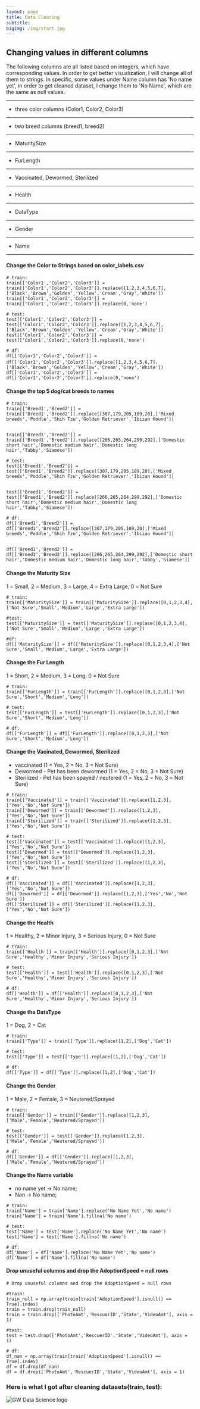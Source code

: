 ```yaml
---
layout: page
title: Data Cleaning
subtitle: 
bigimg: /img/start.jpg
---
```

## Changing values in different columns

The following columns are all listed based on integers, which have corresponding values. In order to get better visualization, I will change all of them to strings. In specific, some values under Name column has 'No name yet', in order to get cleaned dataset, I change them to 'No Name', which are the same as null values. 

---
* three color columns (Color1, Color2, Color3)
---
* two breed columns (breed1, breed2)
---
* MaturitySize
---
* FurLength
---
* Vaccinated, Dewormed, Sterilized
---
* Health
---
* DataType
---
* Gender
---
* Name
---


#### Change the Color to Strings based on color_labels.csv

```
# train:
train[['Color1','Color2','Color3']] = train[['Color1','Color2','Color3']].replace([1,2,3,4,5,6,7], ['Black','Brown','Golden','Yellow','Cream','Gray','White'])
train[['Color1','Color2','Color3']] = train[['Color1','Color2','Color3']].replace(0,'none')

# test:
test[['Color1','Color2','Color3']] = test[['Color1','Color2','Color3']].replace([1,2,3,4,5,6,7],['Black','Brown','Golden','Yellow','Cream','Gray','White'])
test[['Color1','Color2','Color3']] = test[['Color1','Color2','Color3']].replace(0,'none')

# df:
df[['Color1','Color2','Color3']] = df[['Color1','Color2','Color3']].replace([1,2,3,4,5,6,7]，['Black','Brown','Golden','Yellow','Cream','Gray','White'])
df[['Color1','Color2','Color3']] = df[['Color1','Color2','Color3']].replace(0,'none')
```

#### Change the top 5 dog/cat breeds to names

```
# train:
train[['Breed1','Breed2']] = train[['Breed1','Breed2']].replace([307,179,205,109,20],['Mixed breeds','Poddle','Shih Tzu','Golden Retriever','Ibizan Hound'])


train[['Breed1','Breed2']] = train[['Breed1','Breed2']].replace([266,265,264,299,292],['Domestic short hair','Domestic medium hair','Domestic long hair','Tabby','Siamese'])

# test:
test[['Breed1','Breed2']] = test[['Breed1','Breed2']].replace([307,179,205,109,20],['Mixed breeds','Poddle','Shih Tzu','Golden Retriever','Ibizan Hound'])


test[['Breed1','Breed2']] = test[['Breed1','Breed2']].replace([266,265,264,299,292],['Domestic short hair','Domestic medium hair','Domestic long hair','Tabby','Siamese'])

# df:
df[['Breed1','Breed2']] = df[['Breed1','Breed2']].replace([307,179,205,109,20],['Mixed breeds','Poddle','Shih Tzu','Golden Retriever','Ibizan Hound'])


df[['Breed1','Breed2']] = df[['Breed1','Breed2']].replace([266,265,264,299,292],['Domestic short hair','Domestic medium hair','Domestic long hair','Tabby','Siamese'])
```

#### Change the Maturity Size
1 = Small, 2 = Medium, 3 = Large, 4 = Extra Large, 0 = Not Sure

```
# train:
train[['MaturitySize']] = train[['MaturitySize']].replace([0,1,2,3,4],['Not Sure','Small','Medium','Large','Extra Large'])

#test:
test[['MaturitySize']] = test[['MaturitySize']].replace([0,1,2,3,4],['Not Sure','Small','Medium','Large','Extra Large'])

#df:
df[['MaturitySize']] = df[['MaturitySize']].replace([0,1,2,3,4],['Not Sure','Small','Medium','Large','Extra Large'])
```

#### Change the Fur Length
1 = Short, 2 = Medium, 3 = Long, 0 = Not Sure

```
# train:
train[['FurLength']] = train[['FurLength']].replace([0,1,2,3],['Not Sure','Short','Medium','Long'])

# test:
test[['FurLength']] = test[['FurLength']].replace([0,1,2,3],['Not Sure','Short','Medium','Long'])

# df:
df[['FurLength']] = df[['FurLength']].replace([0,1,2,3],['Not Sure','Short','Medium','Long'])
```

#### Change the Vacinated, Dewormed, Sterilized
* vaccinated (1 = Yes, 2 = No, 3 = Not Sure)
* Dewormed - Pet has been dewormed (1 = Yes, 2 = No, 3 = Not Sure)
* Sterilized - Pet has been spayed / neutered (1 = Yes, 2 = No, 3 = Not Sure)

```
# train:
train[['Vaccinated']] = train[['Vaccinated']].replace([1,2,3],['Yes','No','Not Sure'])
train[['Dewormed']] = train[['Dewormed']].replace([1,2,3],['Yes','No','Not Sure'])
train[['Sterilized']] = train[['Sterilized']].replace([1,2,3],['Yes','No','Not Sure'])

# test:
test[['Vaccinated']] = test[['Vaccinated']].replace([1,2,3],['Yes','No','Not Sure'])
test[['Dewormed']] = test[['Dewormed']].replace([1,2,3],['Yes','No','Not Sure'])
test[['Sterilized']] = test[['Sterilized']].replace([1,2,3],['Yes','No','Not Sure'])

# df:
df[['Vaccinated']] = df[['Vaccinated']].replace([1,2,3],['Yes','No','Not Sure'])
df[['Dewormed']] = df[['Dewormed']].replace([1,2,3],['Yes','No','Not Sure'])
df[['Sterilized']] = df[['Sterilized']].replace([1,2,3],['Yes','No','Not Sure'])
```

#### Change the Health
1 = Healthy, 2 = Minor Injury, 3 = Serious Injury, 0 = Not Sure

```
# train:
train[['Health']] = train[['Health']].replace([0,1,2,3],['Not Sure','Healthy','Minor Injury','Serious Injury'])

# test:
test[['Health']] = test[['Health']].replace([0,1,2,3],['Not Sure','Healthy','Minor Injury','Serious Injury'])

# df:
df[['Health']] = df[['Health']].replace([0,1,2,3],['Not Sure','Healthy','Minor Injury','Serious Injury'])
```

#### Change the DataType
1 = Dog, 2 = Cat

```
# train:
train[['Type']] = train[['Type']].replace([1,2],['Dog','Cat'])

# test:
test[['Type']] = test[['Type']].replace([1,2],['Dog','Cat'])

# df:
df[['Type']] = df[['Type']].replace([1,2],['Dog','Cat'])
```

#### Change the Gender
1 = Male, 2 = Female, 3 = Neutered/Sprayed

```
# train:
train[['Gender']] = train[['Gender']].replace([1,2,3],['Male','Female','Neutered/Sprayed'])

# test:
test[['Gender']] = test[['Gender']].replace([1,2,3],['Male','Female','Neutered/Sprayed'])

# df:
df[['Gender']] = df[['Gender']].replace([1,2,3],['Male','Female','Neutered/Sprayed'])
```

#### Change the Name variable
* no name yet -> No name;
* Nan -> No name;

```
# train:
train['Name'] = train['Name'].replace('No Name Yet','No name')
train['Name'] = train['Name'].fillna('No name')

# test:
test['Name'] = test['Name'].replace('No Name Yet','No name')
test['Name'] = test['Name'].fillna('No name')

# df:
df['Name'] = df['Name'].replace('No Name Yet','No name')
df['Name'] = df['Name'].fillna('No name')
```

#### Drop unuseful columns and drop the AdoptionSpeed = null rows

```
# Drop unuseful columns and drop the AdoptionSpeed = null rows

#train: 
train_null = np.array(train[train['AdoptionSpeed'].isnull() == True].index)
train = train.drop(train_null)
train = train.drop(['PhotoAmt','RescuerID','State','VideoAmt'], axis = 1)

#test:
test = test.drop(['PhotoAmt','RescuerID','State','VideoAmt'], axis = 1)

# df:
df_nan = np.array(train[train['AdoptionSpeed'].isnull() == True].index)
df = df.drop(df_nan)
df = df.drop(['PhotoAmt','RescuerID','State','VideoAmt'], axis = 1)
```


### Here is what I got after cleaning datasets(train, test):

![GW Data Science logo](/img/cleaned-data.png)
